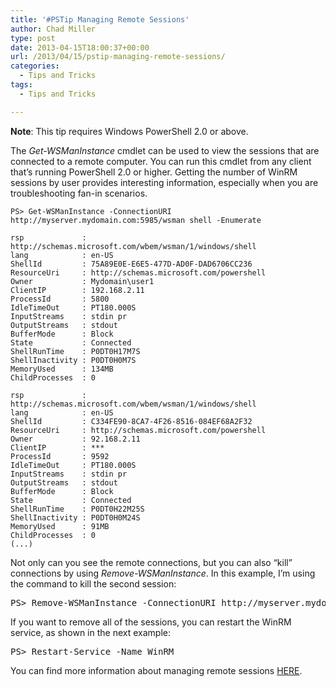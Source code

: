 ```yaml
---
title: '#PSTip Managing Remote Sessions'
author: Chad Miller
type: post
date: 2013-04-15T18:00:37+00:00
url: /2013/04/15/pstip-managing-remote-sessions/
categories:
  - Tips and Tricks
tags:
  - Tips and Tricks

---
```

**Note**: This tip requires Windows PowerShell 2.0 or above.

The _Get-WSManInstance_ cmdlet can be used to view the sessions that are connected to a remote computer. You can run this cmdlet from any client that&#8217;s running PowerShell 2.0 or higher. Getting the number of WinRM sessions by user provides interesting information, especially when you are troubleshooting fan-in scenarios.

```
PS> Get-WSManInstance -ConnectionURI http://myserver.mydomain.com:5985/wsman shell -Enumerate

rsp             : http://schemas.microsoft.com/wbem/wsman/1/windows/shell
lang            : en-US
ShellId         : 75A89E0E-E6E5-477D-AD0F-DAD6706CC236
ResourceUri     : http://schemas.microsoft.com/powershell
Owner           : Mydomain\user1
ClientIP        : 192.168.2.11
ProcessId       : 5800
IdleTimeOut     : PT180.000S
InputStreams    : stdin pr
OutputStreams   : stdout
BufferMode      : Block
State           : Connected
ShellRunTime    : P0DT0H17M7S
ShellInactivity : P0DT0H0M7S
MemoryUsed      : 134MB
ChildProcesses  : 0

rsp             : http://schemas.microsoft.com/wbem/wsman/1/windows/shell
lang            : en-US
ShellId         : C334FE90-8CA7-4F26-8516-084EF68A2F32
ResourceUri     : http://schemas.microsoft.com/powershell
Owner           : 92.168.2.11
ClientIP        : ***
ProcessId       : 9592
IdleTimeOut     : PT180.000S
InputStreams    : stdin pr
OutputStreams   : stdout
BufferMode      : Block
State           : Connected
ShellRunTime    : P0DT0H22M25S
ShellInactivity : P0DT0H0M24S
MemoryUsed      : 91MB
ChildProcesses  : 0
(...)
```

Not only can you see the remote connections, but you can also &#8220;kill&#8221; connections by using _Remove-WSManInstance_. In this example, I&#8217;m using the command to kill the second session:

<pre class="brush: powershell; title: ; notranslate" title="">PS&gt; Remove-WSManInstance -ConnectionURI http://myserver.mydomain.com:5985/wsman shell @{ShellID="C334FE90-8CA7-4F26-8516-084EF68A2F32"}
</pre>

If you want to remove all of the sessions, you can restart the WinRM service, as shown in the next example:

<pre class="brush: powershell; title: ; notranslate" title="">PS&gt; Restart-Service -Name WinRM
</pre>

You can find more information about managing remote sessions [HERE][1].

[1]: http://blogs.msdn.com/b/powershell/archive/2009/06/04/managing-remote-sessions.aspx
